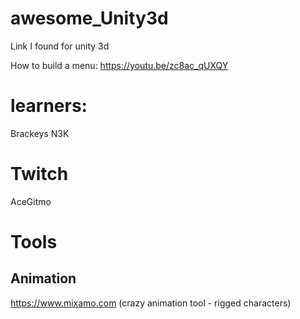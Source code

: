 # awesome_Unity3d
Link I found for unity 3d

How to build a menu:
https://youtu.be/zc8ac_qUXQY


# learners:
Brackeys
N3K

# Twitch
AceGitmo

# Tools

## Animation
https://www.mixamo.com  (crazy animation tool - rigged characters)
